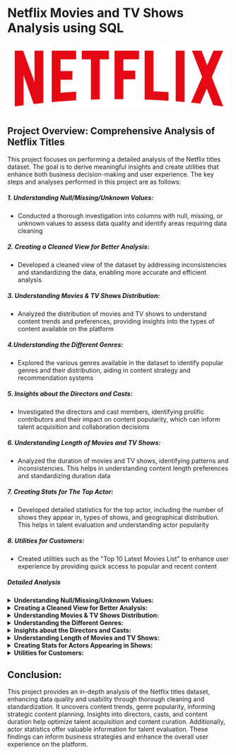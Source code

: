# Netflix Movies and TV Shows Analysis using SQL

![alt text](https://github.com/Satyabratamishra246/SQL-Projects/blob/main/netflix-sql-project/logo.png)

## Project Overview: Comprehensive Analysis of Netflix Titles

This project focuses on performing a detailed analysis of the Netflix titles dataset. The goal is to derive meaningful insights and create utilities that enhance both business decision-making and user experience. The key steps and analyses performed in this project are as follows:

##### 1. Understanding Null/Missing/Unknown Values:
* Conducted a thorough investigation into columns with null, missing, or unknown values to assess data quality and identify areas requiring data cleaning
##### 2. Creating a Cleaned View for Better Analysis:
* Developed a cleaned view of the dataset by addressing inconsistencies and standardizing the data, enabling more accurate and efficient analysis
##### 3. Understanding Movies & TV Shows Distribution:
* Analyzed the distribution of movies and TV shows to understand content trends and preferences, providing insights into the types of content available on the platform
##### 4.Understanding the Different Genres:
* Explored the various genres available in the dataset to identify popular genres and their distribution, aiding in content strategy and recommendation systems
##### 5. Insights about the Directors and Casts:
* Investigated the directors and cast members, identifying prolific contributors and their impact on content popularity, which can inform talent acquisition and collaboration decisions
##### 6. Understanding Length of Movies and TV Shows:
* Analyzed the duration of movies and TV shows, identifying patterns and inconsistencies. This helps in understanding content length preferences and standardizing duration data
##### 7. Creating Stats for The Top Actor:
* Developed detailed statistics for the top actor, including the number of shows they appear in, types of shows, and geographical distribution. This helps in talent evaluation and understanding actor popularity
##### 8. Utilities for Customers:
* Created utilities such as the "Top 10 Latest Movies List" to enhance user experience by providing quick access to popular and recent content

##### Detailed Analysis


<details>
<summary><strong>Understanding Null/Missing/Unknown Values:</strong></summary>

* For director column
```sql
    SELECT director, COUNT(*) AS null_count 
    FROM netflix_titles
    WHERE director IS NULL OR director = 'Unknown' OR TRIM([director]) = ''
    GROUP BY director;
```
Result \
![Null values in director](https://github.com/Satyabratamishra246/SQL-Projects/blob/b0c850a89c9109d42054afae579840c4364caaae/netflix-sql-project/result-images/image1.png)

The director column has 2634 null values

```sql
    SELECT TOP 10 DISTINCT director 
    FROM netflix_titles;
```
Result \
![ Random 10 directors](https://github.com/Satyabratamishra246/SQL-Projects/blob/89da772b08db3f40f21728e2135bd5718e7db79d/netflix-sql-project/result-images/image1.1.png)

The director column has multiple values in the same column separated by commas.



* For cast column
```sql
    SELECT [cast], COUNT(*) AS null_count 
    FROM netflix_titles
    WHERE [cast] IS NULL OR [cast] = 'Unknown' OR TRIM([cast]) = ''
    GROUP BY [cast];
```
Result \
![null value in cast column](https://github.com/Satyabratamishra246/SQL-Projects/blob/89da772b08db3f40f21728e2135bd5718e7db79d/netflix-sql-project/result-images/image2.png)

The cast column has 825 null values
```sql
    SELECT TOP 10 [cast]
    FROM netflix_titles;
```
Result \
![Random 10 values from cast column](https://github.com/Satyabratamishra246/SQL-Projects/blob/89da772b08db3f40f21728e2135bd5718e7db79d/netflix-sql-project/result-images/image2.1.png)

The cast column has multiple values in the same column separated by commas.


* For title column
```sql
SELECT type, title, director
FROM netflix_titles
WHERE [title] IS NULL OR [title] = 'Unknown' OR TRIM([title]) = '';
```
Result \
![result](https://github.com/Satyabratamishra246/SQL-Projects/blob/89da772b08db3f40f21728e2135bd5718e7db79d/netflix-sql-project/result-images/image3.png)

Title has an unknown value? No it's actually the name of the movie 'Unknown'. Hehehe

* For Country column
```sql
SELECT COUNT(*) as Null_count
FROM netflix_titles
WHERE [country] IS NULL OR [country] = 'Unknown' OR TRIM([country]) = '';
```
Result \
![result](https://github.com/Satyabratamishra246/SQL-Projects/blob/89da772b08db3f40f21728e2135bd5718e7db79d/netflix-sql-project/result-images/image4.png)
The country column has 831 null values.

```sql
SELECT TOP 10 country
FROM netflix_titles;
```
Result \
![result](https://github.com/Satyabratamishra246/SQL-Projects/blob/89da772b08db3f40f21728e2135bd5718e7db79d/netflix-sql-project/result-images/image4.1.png)

The country column has multiple values in the same column separated by commas.

* For rating column
```sql
    SELECT DISTINCT rating 
    FROM netflix_titles;
```
Result \
![result](https://github.com/Satyabratamishra246/SQL-Projects/blob/89da772b08db3f40f21728e2135bd5718e7db79d/netflix-sql-project/result-images/image5.png)

The rating column has some invalid data as duration in minutes and some categories can be combined to reduce no. of categories.

* For duration column
```sql
    SELECT COUNT(*) as Null_count
    FROM netflix_titles
    WHERE [duration] IS NULL OR [duration] = 'Unknown' OR TRIM([duration]) = '';
```
Result \
![result](https://github.com/Satyabratamishra246/SQL-Projects/blob/89da772b08db3f40f21728e2135bd5718e7db79d/netflix-sql-project/result-images/image6.png)

The duration column has 3 null values.

```sql
    SELECT TOP 10
        [type]
        , duration
    FROM netflix_titles;
```
Result \
![result](https://github.com/Satyabratamishra246/SQL-Projects/blob/89da772b08db3f40f21728e2135bd5718e7db79d/netflix-sql-project/result-images/images7.png)

The values in duration column is inconsistent as in for the movies duration is in min and for tv shows it is in seasons. To confirm this you can run the below two queries:

```sql
SELECT DISTINCT duration FROM netflix_titles WHERE [type] = 'Movie';
```
```sql
SELECT DISTINCT duration FROM netflix_titles WHERE [type] = 'TV Show';
```


</details>

<details>
<summary><strong>Creating a Cleaned View for Better Analysis:</strong></summary>

Developed a cleaned view of the dataset by addressing inconsistencies and standardizing the data, enabling more accurate and efficient analysis.

</details>

<details>
<summary><strong>Understanding Movies & TV Shows Distribution:</strong></summary>

Analyzed the distribution of movies and TV shows to understand content trends and preferences, providing insights into the types of content available on the platform.

</details>

<details>
<summary><strong>Understanding the Different Genres:</strong></summary>

Explored the various genres available in the dataset to identify popular genres and their distribution, aiding in content strategy and recommendation systems.

</details>

<details>
<summary><strong>Insights about the Directors and Casts:</strong></summary>

Investigated the directors and cast members, identifying prolific contributors and their impact on content popularity, which can inform talent acquisition and collaboration decisions.

</details>

<details>
<summary><strong>Understanding Length of Movies and TV Shows:</strong></summary>

Analyzed the duration of movies and TV shows, identifying patterns and inconsistencies. This helps in understanding content length preferences and standardizing duration data.

</details>

<details>
<summary><strong>Creating Stats for Actors Appearing in Shows:</strong></summary>

Developed detailed statistics for actors, including the number of shows they appear in, types of shows, and geographical distribution. This helps in talent evaluation and understanding actor popularity.

</details>

<details>
<summary><strong>Utilities for Customers:</strong></summary>

Created utilities such as the "Top 10 Latest Movies List" to enhance user experience by providing quick access to popular and recent content.

</details>





## Conclusion:
This project provides an in-depth analysis of the Netflix titles dataset, enhancing data quality and usability through thorough cleaning and standardization. It uncovers content trends, genre popularity, informing strategic content planning. Insights into directors, casts, and content duration help optimize talent acquisition and content curation. Additionally, actor statistics offer valuable information for talent evaluation. These findings can inform business strategies and enhance the overall user experience on the platform.